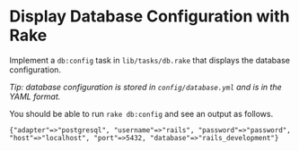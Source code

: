 Display Database Configuration with Rake
========================================

Implement a `db:config` task in `lib/tasks/db.rake` that displays the database configuration. 

*Tip: database configuration is stored in `config/database.yml` and is in the YAML format.*

You should be able to run `rake db:config` and see an output as follows.

    {"adapter"=>"postgresql", "username"=>"rails", "password"=>"password", "host"=>"localhost", "port"=>5432, "database"=>"rails_development"}

